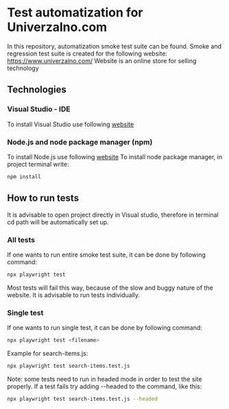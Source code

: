 # Test automatization for Univerzalno.com
 

In this repository, automatization smoke test suite can be found. 
Smoke and regression test suite is created for the following website: https://www.univerzalno.com/
Website is an online store for selling technology

 

## Technologies

 

### Visual Studio - IDE 
To install Visual Studio use following [website](https://visualstudio.microsoft.com/)

 

### Node.js and node package manager (npm)
To install Node.js use following [website](https://nodejs.org/en/)
To install node package manager, in project terminal write:
```bash
npm install
```

 

## How to run tests 
It is advisable to open project directly in Visual studio, therefore in terminal cd path will be automatically set up. 
### All tests 
If one wants to run entire smoke test suite, it can be done by following command:
```bash
npx playwright test 
```
Most tests will fail this way, because of the slow and buggy nature of the website. It is advisable to run tests individually.
### Single test 
If one wants to run single test, it can be done by following command:
```bash
npx playwright test <filename> 
```
Example for search-items.js:
```bash
npx playwright test search-items.test.js
```
Note: some tests need to run in headed mode in order to test the site properly. If a test fails try adding --headed to the command, like this:
```bash
npx playwright test search-items.test.js --headed
```

